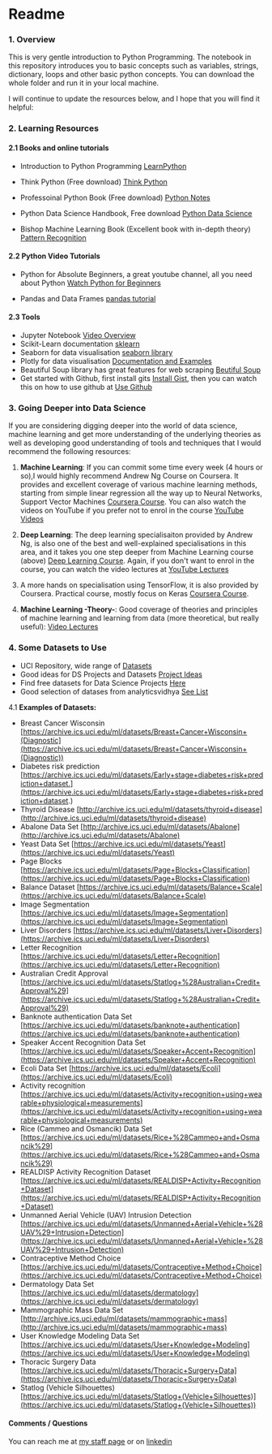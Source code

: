 # Readme

### 1. Overview 

This is very gentle introduction to Python Programming. The notebook in this repository introduces you to basic concepts such as variables, strings, dictionary, loops and other basic python concepts. You can download the whole folder and run it in your local machine. I will continue to update the resources below, and I hope that you will find it helpful: 

### 2. Learning Resources 

#### 2.1 Books and online tutorials* Introduction to Python Programming [LearnPython](https://www.learnpython.org)

* Think Python (Free download) [Think Python](https://greenteapress.com/wp/think-python-2e/)
* Professoinal Python Book (Free download) [Python Notes](https://books.goalkicker.com/PythonBook/)

* Python Data Science Handbook, Free download [Python Data Science](https://tanthiamhuat.files.wordpress.com/2018/04/pythondatasciencehandbook.pdf)

* Bishop Machine Learning Book (Excellent book with in-depth theory) [Pattern Recognition](http://users.isr.ist.utl.pt/~wurmd/Livros/school/Bishop%20-%20Pattern%20Recognition%20And%20Machine%20Learning%20-%20Springer%20%202006.pdf)#### 2.2 Python Video Tutorials * Python for Absolute Beginners, a great youtube channel, all you need about Python [Watch Python for Beginners](https://www.youtube.com/playlist?list=PLBZBJbE_rGRWeh5mIBhD-hhDwSEDxogDg)

* Pandas and Data Frames [pandas tutorial](https://www.youtube.com/watch?v=vmEHCJofslg)#### 2.3 Tools 
* Jupyter Notebook [Video Overview](https://www.youtube.com/watch?v=HW29067qVWk&t=1436s)
* Scikit-Learn documentation [sklearn](https://scikit-learn.org/stable/)
* Seaborn for data visualisation [seaborn library](https://seaborn.pydata.org/)
* Plotly for data visualisation [Documentation and Examples](https://plotly.com/python/)
* Beautiful Soup library has great features for web scraping [Beutiful Soup](https://www.pythonforbeginners.com/python-on-the-web/web-scraping-with-beautifulsoup)
* Get started with Github, first install gits [Install Gist](https://www.jcchouinard.com/install-git/), then you can watch this on how to use github at [Use Github](https://www.youtube.com/watch?v=0fKg7e37bQE&t=518s)

### 3. Going Deeper into Data Science 

If you are considering digging deeper into the world of data science, machine learning and get more understanding of the underlying theories as well as developing good understanding of tools and techniques that I would recommend the following resources: 



1. **Machine Learning**: If you can commit some time every week (4 hours or so),I would highly recommend Andrew Ng Course on Coursera. It provides and excellent coverage of various machine learning methods, starting from simple linear regression all the way up to Neural Networks, Support Vector Machines [Coursera Course]( https://www.coursera.org/learn/machine-learning#syllabus). You can also watch the videos on YouTube if you prefer not to enrol in the course [YouTube Videos](https://www.youtube.com/watch?v=PPLop4L2eGk&list=PLLssT5z_DsK-h9vYZkQkYNWcItqhlRJLN)

2. **Deep Learning**: The deep learning specialisaiton provided by Andrew Ng, is also one of the best and well-explained specialisations in this area, and it takes you one step deeper from Machine Learning course (above) [Deep Learning Course]( https://www.coursera.org/specializations/deep-learning). Again, if you don't want to enrol in the course, you can watch the video lectures at [YouTube Lectures](https://www.youtube.com/watch?v=CS4cs9xVecg&list=PLkDaE6sCZn6Ec-XTbcX1uRg2_u4xOEky0)
3. A more hands on specialisation using TensorFlow, it is also provided by Coursera. Practical course, mostly focus on Keras [Coursera Course]( https://www.coursera.org/professional-certificates/tensorflow-in-practice#courses). 

4. **Machine Learning -Theory-**: Good coverage of theories and principles of machine learning and learning from data (more theoretical, but really useful): [Video Lectures](https://youtu.be/mbyG85GZ0PI)

### 4. Some Datasets to Use 

* UCI Repository, wide range of [Datasets](https://archive.ics.uci.edu/ml/index.php)
* Good ideas for DS Projects and Datasets [Project Ideas](https://github.com/NirantK/awesome-project-ideas#covid19)
* Find free datasets for Data Science Projects [Here](https://www.dataquest.io/blog/free-datasets-for-projects/)
* Good selection of datases from analyticsvidhya [See List](https://www.analyticsvidhya.com/blog/2018/05/24-ultimate-data-science-projects-to-boost-your-knowledge-and-skills/)


4.1 **Examples of Datasets:**

* Breast Cancer Wisconsin [https://archive.ics.uci.edu/ml/datasets/Breast+Cancer+Wisconsin+(Diagnostic](https://archive.ics.uci.edu/ml/datasets/Breast+Cancer+Wisconsin+(Diagnostic))
* Diabetes risk prediction [https://archive.ics.uci.edu/ml/datasets/Early+stage+diabetes+risk+prediction+dataset.](https://archive.ics.uci.edu/ml/datasets/Early+stage+diabetes+risk+prediction+dataset.)
* Thyroid Disease [http://archive.ics.uci.edu/ml/datasets/thyroid+disease](http://archive.ics.uci.edu/ml/datasets/thyroid+disease)
* Abalone Data Set [http://archive.ics.uci.edu/ml/datasets/Abalone](http://archive.ics.uci.edu/ml/datasets/Abalone)
* Yeast Data Set [https://archive.ics.uci.edu/ml/datasets/Yeast](https://archive.ics.uci.edu/ml/datasets/Yeast)
* Page Blocks [https://archive.ics.uci.edu/ml/datasets/Page+Blocks+Classification](https://archive.ics.uci.edu/ml/datasets/Page+Blocks+Classification)
* Balance Dataset [https://archive.ics.uci.edu/ml/datasets/Balance+Scale](https://archive.ics.uci.edu/ml/datasets/Balance+Scale)
* Image Segmentation [https://archive.ics.uci.edu/ml/datasets/Image+Segmentation](https://archive.ics.uci.edu/ml/datasets/Image+Segmentation)
* Liver Disorders [https://archive.ics.uci.edu/ml/datasets/Liver+Disorders](https://archive.ics.uci.edu/ml/datasets/Liver+Disorders)
* Letter Recognition [https://archive.ics.uci.edu/ml/datasets/Letter+Recognition](https://archive.ics.uci.edu/ml/datasets/Letter+Recognition)
* Australian Credit Approval [https://archive.ics.uci.edu/ml/datasets/Statlog+%28Australian+Credit+Approval%29](https://archive.ics.uci.edu/ml/datasets/Statlog+%28Australian+Credit+Approval%29)
* Banknote authentication Data Set [https://archive.ics.uci.edu/ml/datasets/banknote+authentication](https://archive.ics.uci.edu/ml/datasets/banknote+authentication)
* Speaker Accent Recognition Data Set [https://archive.ics.uci.edu/ml/datasets/Speaker+Accent+Recognition](https://archive.ics.uci.edu/ml/datasets/Speaker+Accent+Recognition)
* Ecoli Data Set [https://archive.ics.uci.edu/ml/datasets/Ecoli](https://archive.ics.uci.edu/ml/datasets/Ecoli)
* Activity recognition [https://archive.ics.uci.edu/ml/datasets/Activity+recognition+using+wearable+physiological+measurements](https://archive.ics.uci.edu/ml/datasets/Activity+recognition+using+wearable+physiological+measurements)
* Rice (Cammeo and Osmancik) Data Set [https://archive.ics.uci.edu/ml/datasets/Rice+%28Cammeo+and+Osmancik%29](https://archive.ics.uci.edu/ml/datasets/Rice+%28Cammeo+and+Osmancik%29)
* REALDISP Activity Recognition Dataset [https://archive.ics.uci.edu/ml/datasets/REALDISP+Activity+Recognition+Dataset](https://archive.ics.uci.edu/ml/datasets/REALDISP+Activity+Recognition+Dataset)
* Unmanned Aerial Vehicle (UAV) Intrusion Detection [https://archive.ics.uci.edu/ml/datasets/Unmanned+Aerial+Vehicle+%28UAV%29+Intrusion+Detection](https://archive.ics.uci.edu/ml/datasets/Unmanned+Aerial+Vehicle+%28UAV%29+Intrusion+Detection)
* Contraceptive Method Choice [https://archive.ics.uci.edu/ml/datasets/Contraceptive+Method+Choice](https://archive.ics.uci.edu/ml/datasets/Contraceptive+Method+Choice)
* Dermatology Data Set [https://archive.ics.uci.edu/ml/datasets/dermatology](https://archive.ics.uci.edu/ml/datasets/dermatology)
* Mammographic Mass Data Set [http://archive.ics.uci.edu/ml/datasets/mammographic+mass](http://archive.ics.uci.edu/ml/datasets/mammographic+mass)
* User Knowledge Modeling Data Set [https://archive.ics.uci.edu/ml/datasets/User+Knowledge+Modeling](https://archive.ics.uci.edu/ml/datasets/User+Knowledge+Modeling)
* Thoracic Surgery Data [https://archive.ics.uci.edu/ml/datasets/Thoracic+Surgery+Data](https://archive.ics.uci.edu/ml/datasets/Thoracic+Surgery+Data)
* Statlog (Vehicle Silhouettes) [https://archive.ics.uci.edu/ml/datasets/Statlog+(Vehicle+Silhouettes)](https://archive.ics.uci.edu/ml/datasets/Statlog+(Vehicle+Silhouettes))

















#### Comments / Questions 

You can reach me at [my staff page](https://www3.rgu.ac.uk/dmstaff/elyan-eyad) or on [linkedin](http://www.linkedin.com/in/elyan )

